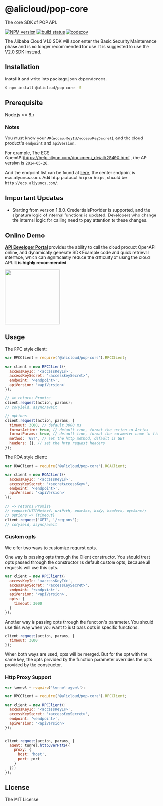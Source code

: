 # @alicloud/pop-core

The core SDK of POP API.

[![NPM version][npm-image]][npm-url]
[![build status][travis-image]][travis-url]
[![codecov][cov-image]][cov-url]

[npm-image]: https://img.shields.io/npm/v/@alicloud/pop-core.svg?style=flat-square
[npm-url]: https://npmjs.org/package/@alicloud/pop-core
[travis-image]: https://img.shields.io/travis/aliyun/openapi-core-nodejs-sdk/master.svg?style=flat-square
[travis-url]: https://travis-ci.org/aliyun/openapi-core-nodejs-sdk
[cov-image]: https://codecov.io/gh/aliyun/openapi-core-nodejs-sdk/branch/master/graph/badge.svg
[cov-url]: https://codecov.io/gh/aliyun/openapi-core-nodejs-sdk

The Alibaba Cloud V1.0 SDK will soon enter the Basic Security Maintenance phase and is no longer recommended for use. It is suggested to use the V2.0 SDK instead.

## Installation

Install it and write into package.json dependences.

```sh
$ npm install @alicloud/pop-core -S
```

## Prerequisite

Node.js >= 8.x

### Notes

You must know your `AK`(`accessKeyId/accessKeySecret`), and the cloud product's `endpoint` and `apiVersion`.

For example, The ECS OpenAPI(https://help.aliyun.com/document_detail/25490.html), the API version is `2014-05-26`.

And the endpoint list can be found at [here](https://help.aliyun.com/document_detail/25489.html), the center endpoint is ecs.aliyuncs.com. Add http protocol `http` or `https`, should be `http://ecs.aliyuncs.com/`.

## Important Updates

- Starting from version 1.8.0, CredentialsProvider is supported, and the signature logic of internal functions is updated. Developers who change the internal logic for calling need to pay attention to these changes.

## Online Demo

**[API Developer Portal](https://api.aliyun.com)** provides the ability to call the cloud product OpenAPI online, and dynamically generate SDK Example code and quick retrieval interface, which can significantly reduce the difficulty of using the cloud API. **It is highly recommended**.

<a href="https://api.aliyun.com" target="api_explorer">
  <img src="https://img.alicdn.com/tfs/TB12GX6zW6qK1RjSZFmXXX0PFXa-744-122.png" width="180" />
</a>


## Usage

The RPC style client:

```js
var RPCClient = require('@alicloud/pop-core').RPCClient;

var client = new RPCClient({
  accessKeyId: '<accessKeyId>',
  accessKeySecret: '<accessKeySecret>',
  endpoint: '<endpoint>',
  apiVersion: '<apiVersion>'
});

// => returns Promise
client.request(action, params);
// co/yield, async/await

// options
client.request(action, params, {
  timeout: 3000, // default 3000 ms
  formatAction: true, // default true, format the action to Action
  formatParams: true, // default true, format the parameter name to first letter upper case
  method: 'GET', // set the http method, default is GET
  headers: {}, // set the http request headers
});
```

The ROA style client:

```js
var ROAClient = require('@alicloud/pop-core').ROAClient;

var client = new ROAClient({
  accessKeyId: '<accessKeyId>',
  accessKeySecret: '<secretAccessKey>',
  endpoint: '<endpoint>',
  apiVersion: '<apiVersion>'
});

// => returns Promise
// request(HTTPMethod, uriPath, queries, body, headers, options);
// options => {timeout}
client.request('GET', '/regions');
// co/yield, async/await
```

### Custom opts

We offer two ways to customize request opts.

One way is passing opts through the Client constructor. You should treat opts passed through the constructor as default custom opts, because all requests will use this opts.

```js
var client = new RPCClient({
  accessKeyId: '<accessKeyId>',
  accessKeySecret: '<accessKeySecret>',
  endpoint: '<endpoint>',
  apiVersion: '<apiVersion>',
  opts: {
    timeout: 3000
  }
});
```

Another way is passing opts through the function's parameter. You should use this way when you want to just pass opts in specific functions.

```js
client.request(action, params, {
  timeout: 3000
});
```

When both ways are used, opts will be merged. But for the opt with the same key, the opts provided by the function parameter overrides the opts provided by the constructor.

### Http Proxy Support

```js
var tunnel = require('tunnel-agent');

var RPCClient = require('@alicloud/pop-core').RPCClient;

var client = new RPCClient({
  accessKeyId: '<accessKeyId>',
  accessKeySecret: '<accessKeySecret>',
  endpoint: '<endpoint>',
  apiVersion: '<apiVersion>'
});


client.request(action, params, {
  agent: tunnel.httpOverHttp({
    proxy: {
      host: 'host',
      port: port
    }
  });
});
```

## License
The MIT License
